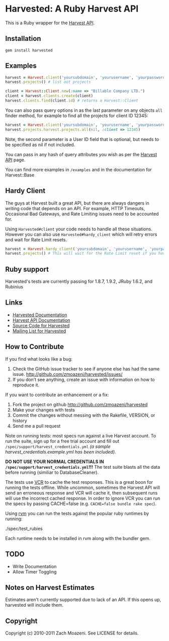 # Harvested: A Ruby Harvest API

This is a Ruby wrapper for the [Harvest API](http://www.getharvest.com/api).

## Installation

    gem install harvested

## Examples

```ruby
harvest = Harvest.client('yoursubdomain', 'yourusername', 'yourpassword')
harvest.projects() # list out projects

client = Harvest::Client.new(:name => "Billable Company LTD.")
client = harvest.clients.create(client)
harvest.clients.find(client.id) # returns a Harvest::Client
```

You can also pass query options in as the last parameter on any objects `all` finder
method, for example to find all the projects for client ID 12345:

```ruby
harvest = Harvest.client('yoursubdomain', 'yourusername', 'yourpassword')
harvest.projects.harvest.projects.all(nil, :client => 12345)
```

Note, the second parameter is a User ID field that is optional, but needs to be specified
as nil if not included.

You can pass in any hash of query attributes you wish as per the
[Harvest API](http://www.getharvest.com/api) page.

You can find more examples in `/examples` and in the documentation for Harvest::Base

## Hardy Client

The guys at Harvest built a great API, but there are always dangers in writing code that depends on an API. For example, HTTP Timeouts, Occasional Bad Gateways, and Rate Limiting issues need to be accounted for.

Using `Harvested#client` your code needs to handle all these situations. However you can also use `Harvested#hardy_client` which will retry errors and wait for Rate Limit resets.

```ruby
harvest = Harvest.hardy_client('yoursubdomain', 'yourusername', 'yourpassword')
harvest.projects() # This will wait for the Rate Limit reset if you have gone over your limit
```

## Ruby support

Harvested's tests are currently passing for 1.8.7, 1.9.2, JRuby 1.6.2, and Rubinius

## Links

* [Harvested Documentation](http://rdoc.info/projects/zmoazeni/harvested)
* [Harvest API Documentation](http://www.getharvest.com/api)
* [Source Code for Harvested](http://github.com/zmoazeni/harvested)
* [Mailing List for Harvested](http://groups.google.com/group/harvested)

## How to Contribute

If you find what looks like a bug:

1. Check the GitHub issue tracker to see if anyone else has had the same issue.
http://github.com/zmoazeni/harvested/issues/
2. If you don’t see anything, create an issue with information on how to reproduce it.

If you want to contribute an enhancement or a fix:

1. Fork the project on github http://github.com/zmoazeni/harvested
2. Make your changes with tests
3. Commit the changes without messing with the Rakefile, VERSION, or history
4. Send me a pull request

Note on running tests: most specs run against a live Harvest account. To run the suite, sign up for a free trial account and fill out `/spec/support/harvest_credentials.yml` *(a sample harvest_credentials.example.yml has been included)*.

**DO NOT USE YOUR NORMAL CREDENTIALS IN `/spec/support/harvest_credentials.yml`!!!** The test suite blasts all the data before running (similiar to DatabaseCleaner).

The tests use [VCR](https://github.com/myronmarston/vcr) to cache the test responses. This is a great boon for running the tests offline. While uncommon, sometimes the Harvest API will send an erroneous response and VCR will cache it, then subsequent runs will use the incorrect cached response. In order to ignore VCR you can run the specs by passing CACHE=false (e.g. `CACHE=false bundle rake spec`).

Using [rvm](https://rvm.beginrescueend.com/) you can run the tests against the popular ruby runtimes by running:

  ./spec/test_rubies

Each runtime needs to be installed in rvm along with the bundler gem.

## TODO

* Write Documentation
* Allow Timer Toggling

## Notes on Harvest Estimates

Estimates aren't currently supported due to lack of an API. If this opens up, harvested will include them.

## Copyright

Copyright (c) 2010-2011 Zach Moazeni. See LICENSE for details.
